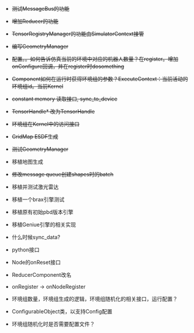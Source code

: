 - ~~测试MessageBus的功能~~
- ~~增加Reducer的功能~~
- ~~TensorRegistryManager的功能由SimulatorContext接管~~
- ~~编写GeometryManager~~
- ~~配置。。如何告诉仿真当前的环境中对应的机器人数量？在register。增加onConfigure回调，并在register时dosomething~~
- ~~Component如何在运行时获得环境组的参数？ExecuteContext：当前活动的环境组id。当前Kernel~~
- ~~constant memory 读取接口, sync_to_device~~
- ~~TensorHandle* 改为TensorHandle~~
- ~~环境组在Kernel中的访问接口~~
- ~~GridMap ESDF生成~~
- ~~测试GeometryManager~~
- 移植地图生成
- ~~修改message queue创建shapes时的batch~~
- 移植并测试激光雷达
- 移植一个brax引擎测试
- 移植原有初始pbd版本引擎
- 移植Geniue引擎的相关实现

- 什么时候sync_data?

- python接口
- Node的onReset接口

- ReducerComponent改名
- onRegister -> onNodeRegister

- 环境组数量，环境组生成的逻辑，环境组随机化的相关接口，运行配置？
- ConfigurableObject类，以支持Config配置
- 环境组随机化时是否需要配置文件？
